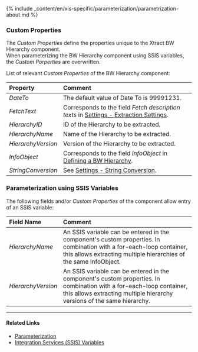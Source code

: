 
{% include _content/en/xis-specific/parameterization/parametrization-about.md  %}

### Custom Properties
The *Custom Properties* define the properties unique to the Xtract BW Hierarchy component. <br>
When parameterizing the BW Hierarchy component using SSIS variables, the *Custom Porperties* are overwritten.

List of relevant *Custom Properties* of the BW Hierarchy component:

|Property|Comment|
|:----|:----|
| *DateTo* | The default value of Date To is 99991231.|
| *FetchText* | Corresponds to the field *Fetch description texts* in [Settings - Extraction Settings](./settings#extraction-settings).|
| *HierarchyID* | ID of the Hierarchy to be extracted. |
| *HierarchyName* | Name of the Hierarchy to be extracted. |
| *HierarchyVersion* | Version of the Hierarchy to be extracted. |
| *InfoObject* | Corresponds to the field *InfoObject* in [Defining a BW Hierarchy](./hierarchy-lookup#defining-a-bw-hierarchy-extraction). |
| *StringConversion* | See [Settings - String Conversion](./settings#string-conversion). |

### Parameterization using SSIS Variables
The following fields and/or *Custom Properties* of the component allow entry of an SSIS variable:

|Field Name|Comment|
|:----|:----|
| *HierarchyName* | An SSIS variable can be entered in the component's custom properties. In combination with a for-each-loop container, this allows extracting multiple hierarchies of the same InfoObject. |
| *HierarchyVersion* | An SSIS variable can be entered in the component's custom properties. In combination with a for-each-loop container, this allows extracting multiple hierarchy versions of the same hierarchy. |


****
#### Related Links
- [Parameterization](../parameterization) 
- [Integration Services (SSIS) Variables](https://docs.microsoft.com/en-us/sql/integration-services/integration-services-ssis-variables?view=sql-server-ver15)
